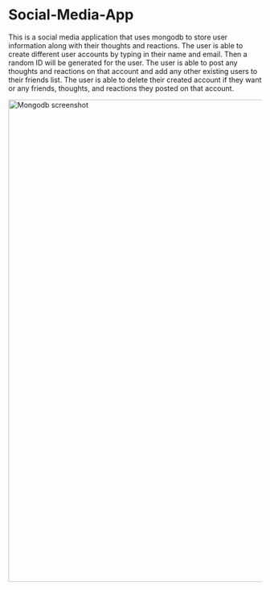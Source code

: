 # Social-Media-App

This is a social media application that uses mongodb to store user information along with their thoughts and reactions. The user is able to create different user accounts by typing in their name and email. Then a random ID will be generated for the user. The user is able to post any thoughts and reactions on that account and add any other existing users to their friends list. The user is able to delete their created account if they want or any friends, thoughts, and reactions they posted on that account. 

<img width="960" alt="Mongodb screenshot" src="https://user-images.githubusercontent.com/107017473/197660785-5fb6d230-3fcc-4e32-b1f1-9a028e21a34d.png">
